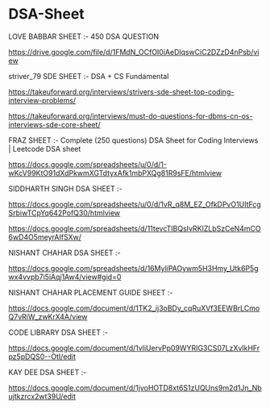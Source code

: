 # DSA-Sheet

LOVE BABBAR SHEET  :- 450 DSA QUESTION

https://drive.google.com/file/d/1FMdN_OCfOI0iAeDlqswCiC2DZzD4nPsb/view

striver_79 SDE SHEET :- DSA + CS Fundamental

https://takeuforward.org/interviews/strivers-sde-sheet-top-coding-interview-problems/

https://takeuforward.org/interviews/must-do-questions-for-dbms-cn-os-interviews-sde-core-sheet/

FRAZ SHEET  :- Complete (250 questions) DSA Sheet for Coding Interviews | Leetcode DSA sheet

https://docs.google.com/spreadsheets/u/0/d/1-wKcV99KtO91dXdPkwmXGTdtyxAfk1mbPXQg81R9sFE/htmlview

SIDDHARTH SINGH DSA SHEET :-

https://docs.google.com/spreadsheets/u/0/d/1vR_q8M_EZ_OfkDPvO1UItFcgSrbiwTCpYq642PofQ30/htmlview

https://docs.google.com/spreadsheets/d/11tevcTIBQsIvRKIZLbSzCeN4mCO6wD4O5meyrAIfSXw/

NISHANT CHAHAR DSA SHEET :-

https://docs.google.com/spreadsheets/d/16MyliPAOywm5H3Hmy_Utk6P5gwx4vvpb7i5iAqj1Aw4/view#gid=0

NISHANT CHAHAR PLACEMENT GUIDE SHEET :-

https://docs.google.com/document/d/1TK2_ij3oBDy_cqRuXVf3EEWBrLCmoQ7vRiW_zwKrX4A/view

CODE LIBRARY DSA SHEET :-

https://docs.google.com/document/d/1vliUervPp09WYRIG3CS07LzXvlkHFrpz5pDQS0--OtI/edit

KAY DEE DSA SHEET :-

https://docs.google.com/document/d/1jvoHOTD8xt6S1zUQUns9m2d1Jn_Nbujtkzrcx2wt39U/edit

